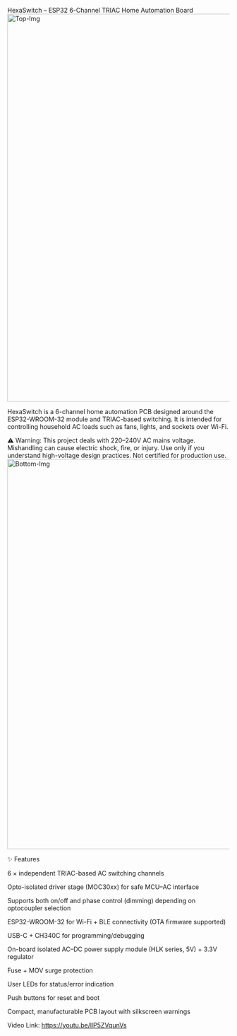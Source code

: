 HexaSwitch – ESP32 6-Channel TRIAC Home Automation Board
<img width="1672" height="878" alt="Top-Img" src="https://github.com/user-attachments/assets/50127793-2575-4204-8d0c-a194f4393683" />

HexaSwitch is a 6-channel home automation PCB designed around the ESP32-WROOM-32 module and TRIAC-based switching. It is intended for controlling household AC loads such as fans, lights, and sockets over Wi-Fi.

⚠️ Warning: This project deals with 220–240V AC mains voltage. Mishandling can cause electric shock, fire, or injury. Use only if you understand high-voltage design practices. Not certified for production use.
<img width="1690" height="883" alt="Bottom-Img" src="https://github.com/user-attachments/assets/767c9c78-8a8b-4205-ad7e-ab5a434cdb43" />

✨ Features

6 × independent TRIAC-based AC switching channels

Opto-isolated driver stage (MOC30xx) for safe MCU–AC interface

Supports both on/off and phase control (dimming) depending on optocoupler selection

ESP32-WROOM-32 for Wi-Fi + BLE connectivity (OTA firmware supported)

USB-C + CH340C for programming/debugging

On-board isolated AC–DC power supply module (HLK series, 5V) + 3.3V regulator

Fuse + MOV surge protection

User LEDs for status/error indication

Push buttons for reset and boot

Compact, manufacturable PCB layout with silkscreen warnings

Video Link: https://youtu.be/llP5ZVqunVs
